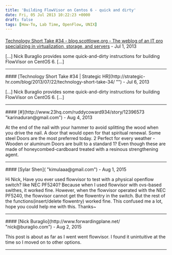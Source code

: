 ```yaml
---
title: 'Building FlowVisor on Centos 6 - quick and dirty'
date: Fri, 05 Jul 2013 10:22:23 +0000
draft: false
tags: [How-To, Lab Time, OpenFlow, UNIX]
---
```



#### 
[Technology Short Take #34 - blog.scottlowe.org - The weblog of an IT pro specializing in virtualization, storage, and servers](http://blog.scottlowe.org/2013/07/22/technology-short-take-34/ "") - <time datetime="2013-07-22 07:01:12">Jul 1, 2013</time>

\[...\] Nick Buraglio provides some quick-and-dirty instructions for building FlowVisor on CentOS 6. \[...\]
<hr />
#### 
[Technology Short Take #34 | Strategic HR](http://strategic-hr.com/blog/2013/07/22/technology-short-take-34/ "") - <time datetime="2013-07-27 02:39:21">Jul 6, 2013</time>

\[...\] Nick Buraglio provides some quick-and-dirty instructions for building FlowVisor on CentOS 6. \[...\]
<hr />
#### 
[#](http://www.23hq.com/ruddycoward934/story/12396573 "karinaduran@gmail.com") - <time datetime="2013-08-01 20:03:28">Aug 4, 2013</time>

At the end of the nail with your hammer to avoid splitting the wood when you drive the nail. A door that would open for that spiritual renewal. Some steel Doors are the most preferred today. 2 Perfect for every weather - Wooden or aluminum Doors are built to a standard 1? Even though these are made of honeycombed-cardboard treated with a resinous strengthening agent.
<hr />
#### 
[Sylar Shen]( "kimulaaa@gmail.com") - <time datetime="2015-08-03 21:42:00">Aug 1, 2015</time>

Hi Nick, Have you ever used flowvisor to test with a physical openflow switch? like NEC PF5240? Because when I used flowvisor with ovs-based swithes, it worked fine. However, when the flowvisor operated with the NEC PF5240, the flowvisor cannot get the flowentry in the switch. But the rest of the functions(insert/delete flowentry) worked fine. This confused me a lot, hope you could help me with this. Thanks~
<hr />
#### 
[Nick Buraglio](http://www.forwardingplane.net/ "nick@buraglio.com") - <time datetime="2015-08-04 22:21:00">Aug 2, 2015</time>

This post is about as far as I went went flowvisor. I found it unintuitive at the time so I moved on to other options.
<hr />
